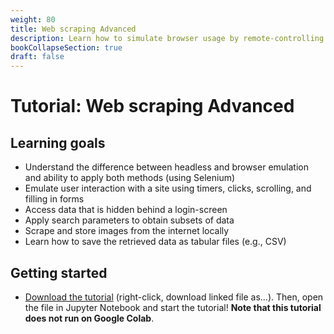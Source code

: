 ```yaml
---
weight: 80
title: Web scraping Advanced
description: Learn how to simulate browser usage by remote-controlling Chrome using chromedriver.
bookCollapseSection: true
draft: false
---
```


# Tutorial: Web scraping Advanced

## Learning goals
- Understand the difference between headless and browser emulation and ability to apply both methods (using Selenium)
- Emulate user interaction with a site using timers, clicks, scrolling, and filling in forms
- Access data that is hidden behind a login-screen
- Apply search parameters to obtain subsets of data
- Scrape and store images from the internet locally
- Learn how to save the retrieved data as tabular files (e.g., CSV)

## Getting started
- [Download the tutorial](webscraping-advanced.ipynb) (right-click, download linked file as...). Then, open the file in Jupyter Notebook and start the tutorial! __Note that this tutorial does not run on Google Colab__.
